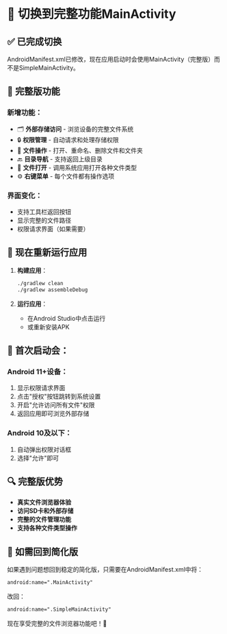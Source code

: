 # 🔄 切换到完整功能MainActivity

## ✅ 已完成切换

AndroidManifest.xml已修改，现在应用启动时会使用MainActivity（完整版）而不是SimpleMainActivity。

## 🎯 完整版功能

### 新增功能：
- 🗂️ **外部存储访问** - 浏览设备的完整文件系统
- 🔒 **权限管理** - 自动请求和处理存储权限  
- 📁 **文件操作** - 打开、重命名、删除文件和文件夹
- 🔙 **目录导航** - 支持返回上级目录
- 📄 **文件打开** - 调用系统应用打开各种文件类型
- ⚙️ **右键菜单** - 每个文件都有操作选项

### 界面变化：
- 支持工具栏返回按钮
- 显示完整的文件路径
- 权限请求界面（如果需要）

## 🚀 现在重新运行应用

1. **构建应用**：
   ```bash
   ./gradlew clean
   ./gradlew assembleDebug
   ```

2. **运行应用**：
   - 在Android Studio中点击运行
   - 或重新安装APK

## 📱 首次启动会：

### Android 11+设备：
1. 显示权限请求界面
2. 点击"授权"按钮跳转到系统设置
3. 开启"允许访问所有文件"权限
4. 返回应用即可浏览外部存储

### Android 10及以下：
1. 自动弹出权限对话框
2. 选择"允许"即可

## 🔍 完整版优势

- **真实文件浏览器体验**
- **访问SD卡和外部存储**
- **完整的文件管理功能**
- **支持各种文件类型操作**

## 🔄 如需回到简化版

如果遇到问题想回到稳定的简化版，只需要在AndroidManifest.xml中将：
```xml
android:name=".MainActivity"
```
改回：
```xml
android:name=".SimpleMainActivity"
```

现在享受完整的文件浏览器功能吧！🎉